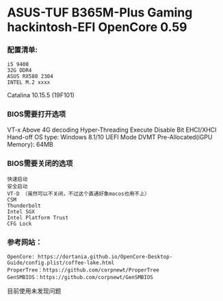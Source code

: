 # ASUS-TUF B365M-Plus Gaming hackintosh-EFI OpenCore 0.59

### 配置清单: 
    i5 9400
    32G DDR4
    ASUS RX580 2304
    INTEL M.2 xxxx

Catalina 10.15.5 (19F101)


### BIOS需要打开选项
VT-x
Above 4G decoding
Hyper-Threading
Execute Disable Bit
EHCI/XHCI Hand-off
OS type: Windows 8.1/10 UEFI Mode
DVMT Pre-Allocated(iGPU Memory): 64MB



### BIOS需要关闭的选项
    快速启动
    安全启动
    VT-D （虽然可以不关闭，不过这个直通好象macos也用不上）
    CSM
    Thunderbolt
    Intel SGX
    Intel Platform Trust
    CFG Lock

### 参考网站：
    OpenCore: https://dortania.github.io/OpenCore-Desktop-Guide/config.plist/coffee-lake.html
    ProperTree：https://github.com/corpnewt/ProperTree
    GenSMBIOS：https://github.com/corpnewt/GenSMBIOS

目前使用未发现问题
